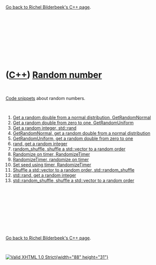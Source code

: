 

[Go back to Richel Bilderbeek's C++ page](Cpp.htm).

 

 

 

 

 

([C++](Cpp.htm)) [Random number](CppRandomNumber.htm)
=====================================================

 

[Code snippets](CppCodeSnippets.htm) about random numbers.

 

1.  [Get a random double from a normal distribution,
    GetRandomNormal](CppGetRandomNormal.htm)
2.  [Get a random double from zero to one,
    GetRandomUniform](CppGetRandomUniform.htm)
3.  [Get a random integer, std::rand](CppRand.htm)
4.  [GetRandomNormal, get a random double from a normal
    distribution](CppGetRandomNormal.htm)
5.  [GetRandomUniform, get a random double from zero to
    one](CppGetRandomUniform.htm)
6.  [rand, get a random integer](CppRand.htm)
7.  [random\_shuffle, shuffle a std::vector to a random
    order](CppRandomShuffle.htm)
8.  [Randomize on timer, RandomizeTimer](CppRandomizeTimer.htm)
9.  [RandomizeTimer, randomize on timer](CppRandomizeTimer.htm)
10. [Set seed using timer, RandomizeTimer](CppRandomizeTimer.htm)
11. [Shuffle a std::vector to a random order,
    std::random\_shuffle](CppRandomShuffle.htm)
12. [std::rand, get a random integer](CppRand.htm)
13. [std::random\_shuffle, shuffle a std::vector to a random
    order](CppRandomShuffle.htm)

 

 

 

 

 

[Go back to Richel Bilderbeek's C++ page](Cpp.htm).



 

[![Valid XHTML 1.0 Strict](valid-xhtml10.png){width="88"
height="31"}](http://validator.w3.org/check?uri=referer)

